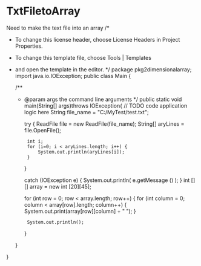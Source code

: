 # TxtFiletoArray
Need to make the text file into an array
/*
 * To change this license header, choose License Headers in Project Properties.
 * To change this template file, choose Tools | Templates
 * and open the template in the editor.
 */
package pkg2dimensionalarray;
import java.io.IOException;
public class Main {

    /**
     * @param args the command line arguments
     */
    public static void main(String[] args)throws IOException{
        // TODO code application logic here
        String file_name = "C:/MyTest/test.txt";
        
        
        try {
            ReadFile file = new ReadFile(file_name);
            String[] aryLines = file.OpenFile();
            
            int i;
            for (i=0; i < aryLines.length; i++) {
                System.out.println(aryLines[i]);
            }
            
        }
        
        
        catch (IOException e) {
            System.out.println( e.getMessage () );
        }
        int [][] array = new int [20][45];
        
        for (int row = 0; row < array.length; row++) {
            for (int column = 0; column < array[row].length; column++) {
                System.out.print(array[row][column] + " ");
            }
            
            System.out.println();
            
            
        }
        
        
        
        
        
        
        
    }
    
}
